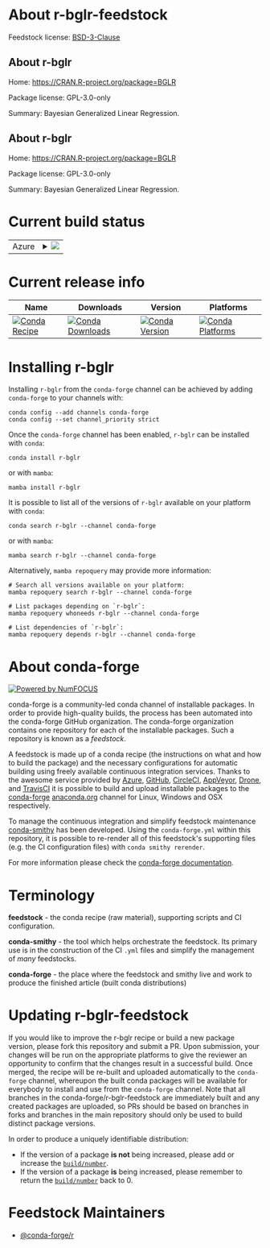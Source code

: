 About r-bglr-feedstock
======================

Feedstock license: [BSD-3-Clause](https://github.com/conda-forge/r-bglr-feedstock/blob/main/LICENSE.txt)


About r-bglr
------------

Home: https://CRAN.R-project.org/package=BGLR

Package license: GPL-3.0-only

Summary: Bayesian Generalized Linear Regression.

About r-bglr
------------

Home: https://CRAN.R-project.org/package=BGLR

Package license: GPL-3.0-only

Summary: Bayesian Generalized Linear Regression.

Current build status
====================


<table>
    
  <tr>
    <td>Azure</td>
    <td>
      <details>
        <summary>
          <a href="https://dev.azure.com/conda-forge/feedstock-builds/_build/latest?definitionId=2327&branchName=main">
            <img src="https://dev.azure.com/conda-forge/feedstock-builds/_apis/build/status/r-bglr-feedstock?branchName=main">
          </a>
        </summary>
        <table>
          <thead><tr><th>Variant</th><th>Status</th></tr></thead>
          <tbody><tr>
              <td>linux_64_r_base4.3</td>
              <td>
                <a href="https://dev.azure.com/conda-forge/feedstock-builds/_build/latest?definitionId=2327&branchName=main">
                  <img src="https://dev.azure.com/conda-forge/feedstock-builds/_apis/build/status/r-bglr-feedstock?branchName=main&jobName=linux&configuration=linux%20linux_64_r_base4.3" alt="variant">
                </a>
              </td>
            </tr><tr>
              <td>linux_64_r_base4.4</td>
              <td>
                <a href="https://dev.azure.com/conda-forge/feedstock-builds/_build/latest?definitionId=2327&branchName=main">
                  <img src="https://dev.azure.com/conda-forge/feedstock-builds/_apis/build/status/r-bglr-feedstock?branchName=main&jobName=linux&configuration=linux%20linux_64_r_base4.4" alt="variant">
                </a>
              </td>
            </tr><tr>
              <td>osx_64_r_base4.3</td>
              <td>
                <a href="https://dev.azure.com/conda-forge/feedstock-builds/_build/latest?definitionId=2327&branchName=main">
                  <img src="https://dev.azure.com/conda-forge/feedstock-builds/_apis/build/status/r-bglr-feedstock?branchName=main&jobName=osx&configuration=osx%20osx_64_r_base4.3" alt="variant">
                </a>
              </td>
            </tr><tr>
              <td>osx_64_r_base4.4</td>
              <td>
                <a href="https://dev.azure.com/conda-forge/feedstock-builds/_build/latest?definitionId=2327&branchName=main">
                  <img src="https://dev.azure.com/conda-forge/feedstock-builds/_apis/build/status/r-bglr-feedstock?branchName=main&jobName=osx&configuration=osx%20osx_64_r_base4.4" alt="variant">
                </a>
              </td>
            </tr><tr>
              <td>win_64_r_base4.3</td>
              <td>
                <a href="https://dev.azure.com/conda-forge/feedstock-builds/_build/latest?definitionId=2327&branchName=main">
                  <img src="https://dev.azure.com/conda-forge/feedstock-builds/_apis/build/status/r-bglr-feedstock?branchName=main&jobName=win&configuration=win%20win_64_r_base4.3" alt="variant">
                </a>
              </td>
            </tr><tr>
              <td>win_64_r_base4.4</td>
              <td>
                <a href="https://dev.azure.com/conda-forge/feedstock-builds/_build/latest?definitionId=2327&branchName=main">
                  <img src="https://dev.azure.com/conda-forge/feedstock-builds/_apis/build/status/r-bglr-feedstock?branchName=main&jobName=win&configuration=win%20win_64_r_base4.4" alt="variant">
                </a>
              </td>
            </tr>
          </tbody>
        </table>
      </details>
    </td>
  </tr>
</table>

Current release info
====================

| Name | Downloads | Version | Platforms |
| --- | --- | --- | --- |
| [![Conda Recipe](https://img.shields.io/badge/recipe-r--bglr-green.svg)](https://anaconda.org/conda-forge/r-bglr) | [![Conda Downloads](https://img.shields.io/conda/dn/conda-forge/r-bglr.svg)](https://anaconda.org/conda-forge/r-bglr) | [![Conda Version](https://img.shields.io/conda/vn/conda-forge/r-bglr.svg)](https://anaconda.org/conda-forge/r-bglr) | [![Conda Platforms](https://img.shields.io/conda/pn/conda-forge/r-bglr.svg)](https://anaconda.org/conda-forge/r-bglr) |

Installing r-bglr
=================

Installing `r-bglr` from the `conda-forge` channel can be achieved by adding `conda-forge` to your channels with:

```
conda config --add channels conda-forge
conda config --set channel_priority strict
```

Once the `conda-forge` channel has been enabled, `r-bglr` can be installed with `conda`:

```
conda install r-bglr
```

or with `mamba`:

```
mamba install r-bglr
```

It is possible to list all of the versions of `r-bglr` available on your platform with `conda`:

```
conda search r-bglr --channel conda-forge
```

or with `mamba`:

```
mamba search r-bglr --channel conda-forge
```

Alternatively, `mamba repoquery` may provide more information:

```
# Search all versions available on your platform:
mamba repoquery search r-bglr --channel conda-forge

# List packages depending on `r-bglr`:
mamba repoquery whoneeds r-bglr --channel conda-forge

# List dependencies of `r-bglr`:
mamba repoquery depends r-bglr --channel conda-forge
```


About conda-forge
=================

[![Powered by
NumFOCUS](https://img.shields.io/badge/powered%20by-NumFOCUS-orange.svg?style=flat&colorA=E1523D&colorB=007D8A)](https://numfocus.org)

conda-forge is a community-led conda channel of installable packages.
In order to provide high-quality builds, the process has been automated into the
conda-forge GitHub organization. The conda-forge organization contains one repository
for each of the installable packages. Such a repository is known as a *feedstock*.

A feedstock is made up of a conda recipe (the instructions on what and how to build
the package) and the necessary configurations for automatic building using freely
available continuous integration services. Thanks to the awesome service provided by
[Azure](https://azure.microsoft.com/en-us/services/devops/), [GitHub](https://github.com/),
[CircleCI](https://circleci.com/), [AppVeyor](https://www.appveyor.com/),
[Drone](https://cloud.drone.io/welcome), and [TravisCI](https://travis-ci.com/)
it is possible to build and upload installable packages to the
[conda-forge](https://anaconda.org/conda-forge) [anaconda.org](https://anaconda.org/)
channel for Linux, Windows and OSX respectively.

To manage the continuous integration and simplify feedstock maintenance
[conda-smithy](https://github.com/conda-forge/conda-smithy) has been developed.
Using the ``conda-forge.yml`` within this repository, it is possible to re-render all of
this feedstock's supporting files (e.g. the CI configuration files) with ``conda smithy rerender``.

For more information please check the [conda-forge documentation](https://conda-forge.org/docs/).

Terminology
===========

**feedstock** - the conda recipe (raw material), supporting scripts and CI configuration.

**conda-smithy** - the tool which helps orchestrate the feedstock.
                   Its primary use is in the construction of the CI ``.yml`` files
                   and simplify the management of *many* feedstocks.

**conda-forge** - the place where the feedstock and smithy live and work to
                  produce the finished article (built conda distributions)


Updating r-bglr-feedstock
=========================

If you would like to improve the r-bglr recipe or build a new
package version, please fork this repository and submit a PR. Upon submission,
your changes will be run on the appropriate platforms to give the reviewer an
opportunity to confirm that the changes result in a successful build. Once
merged, the recipe will be re-built and uploaded automatically to the
`conda-forge` channel, whereupon the built conda packages will be available for
everybody to install and use from the `conda-forge` channel.
Note that all branches in the conda-forge/r-bglr-feedstock are
immediately built and any created packages are uploaded, so PRs should be based
on branches in forks and branches in the main repository should only be used to
build distinct package versions.

In order to produce a uniquely identifiable distribution:
 * If the version of a package **is not** being increased, please add or increase
   the [``build/number``](https://docs.conda.io/projects/conda-build/en/latest/resources/define-metadata.html#build-number-and-string).
 * If the version of a package **is** being increased, please remember to return
   the [``build/number``](https://docs.conda.io/projects/conda-build/en/latest/resources/define-metadata.html#build-number-and-string)
   back to 0.

Feedstock Maintainers
=====================

* [@conda-forge/r](https://github.com/orgs/conda-forge/teams/r/)

